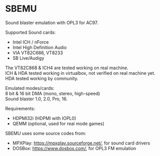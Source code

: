 # SBEMU
Sound blaster emulation with OPL3 for AC97.

Supported Sound cards:
 * Intel ICH / nForce
 * Intel High Definition Audio
 * VIA VT82C686, VT8233
 * SB Live/Audigy

The VT82C868 & ICH4 are tested working on real machine.\
ICH & HDA tested working in virtualbox, not verified on real machine yet.\
HDA tested working by community.

Emulated modes/cards:\
8 bit & 16 bit DMA (mono, stereo, high-speed)\
Sound blaster 1.0, 2.0, Pro, 16.

Requirements:
 * HDPMI32i (HDPMI with IOPL0)
 * QEMM (optional, used for real mode games)
 
SBEMU uses some source codes from:
 * MPXPlay: https://mpxplay.sourceforge.net/, for sound card drivers
 * DOSBox: https://www.dosbox.com/, for OPL3 FM emulation
